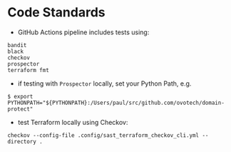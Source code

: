 # Code Standards

* GitHub Actions pipeline includes tests using:
```
bandit
black
checkov
prospector
terraform fmt
```
* if testing with `Prospector` locally, set your Python Path, e.g.
```
$ export PYTHONPATH="${PYTHONPATH}:/Users/paul/src/github.com/ovotech/domain-protect"
```
* test Terraform locally using Checkov:
```
checkov --config-file .config/sast_terraform_checkov_cli.yml --directory .
```
